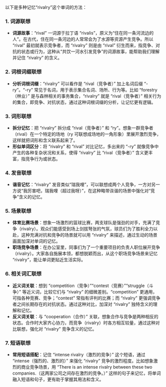 以下是多种记忆“rivalry”这个单词的方法：

### 1. 词源联想
 - **词源故事**：“rival” 一词源于拉丁语 “rivalis”，原义为“住在同一条河流边的人”。在古代，住在同一条河边的人常常会为了水源等资源产生竞争。所以 “rival” 最初就表示竞争者，而 “rivalry” 则是由 “rival” 衍生而来，指竞争、对抗的状态或行为，这种从“共饮一河水引发竞争”的词源故事，能帮助我们理解并记住 “rivalry” 的含义。

### 2. 词根词缀联想
 - **分析词根词缀**：“rivalry” 可以看作是 “rival（竞争者）” 加上名词后缀 “-ry”。“-ry” 常见于名词，用于表示集合名词、场所、行为等。比如 “forestry（林业）” 是与森林相关的事务集合，“rivalry” 就是 “rival（竞争者）” 相关行为的集合，即竞争、对抗状态，通过这种词根词缀的分析，让记忆更有逻辑。

### 3. 词形联想
 - **拆分记忆**：把 “rivalry” 拆分成 “rival（竞争者）” 和 “ry”。想象一群竞争者（rival）在一个特定的场地（ry 可联想成场地的一角形象）里展开激烈竞争，这样就把词形和含义联系起来了。
 - **形似单词区分**：将 “rivalry” 和 “rival” 对比记忆，多出来的 “-ry” 就像竞争中产生的各种复杂状况和关系，使得 “rivalry” 比 “rival（竞争者）” 含义更丰富，指竞争行为或状态。

### 4. 发音联想
 - **谐音记忆**：“rivalry” 发音类似“瑞我哩”，可以联想成两个人竞争，一方对另一方说“我厉害吧，瑞我哩（超过我呀）”，在这种略带诙谐的场景中强化对“竞争”含义的记忆。

### 5. 场景联想
 - **体育比赛场景**：想象一场激烈的篮球比赛，两支球队是强劲的对手，充满了竞争（rivalry）。观众们能感受到场上剑拔弩张的气氛，球员们为了胜利全力以赴，这种充满对抗和竞争的场景就可以用 “rivalry” 来描述，通过生动的场景画面加深对单词的记忆。
 - **职场竞争场景**：在办公室里，同事们为了一个重要项目的负责人职位展开竞争（rivalry）。大家各自施展本领，都想脱颖而出，从这个职场竞争场景来记忆 “rivalry”，能让单词更贴近生活实际。

### 6. 相关词汇联想
 - **近义词关联**：想到 “competition（竞争）”“contest（竞赛）”“struggle（斗争）” 等近义词，比较它们与 “rivalry” 的细微差别。“competition” 更通用，可指各种竞赛、竞争；“contest” 常指有评判的比赛；而 “rivalry” 更强调竞争者之间长期存在的对抗状态。通过这种对比，加深对 “rivalry” 独特含义的理解和记忆。
 - **反义词关联**：与 “cooperation（合作）” 关联，想象合作与竞争是两种相反的状态。合作时大家齐心协力，而竞争（rivalry）时各方相互较量，通过这种对比联想，强化对 “rivalry” 竞争含义的记忆。

### 7. 短语联想
 - **常用短语搭配**：记住 “intense rivalry（激烈的竞争）” 这个短语，通过 “intense（强烈的、激烈的）” 来强化 “rivalry” 竞争的激烈程度。比如想象激烈的商业竞争场景，用 “There is an intense rivalry between these two companies.（这两家公司之间存在激烈的竞争。）” 这样的句子来记忆，将单词融入短语和句子，更有助于掌握其用法和含义。 